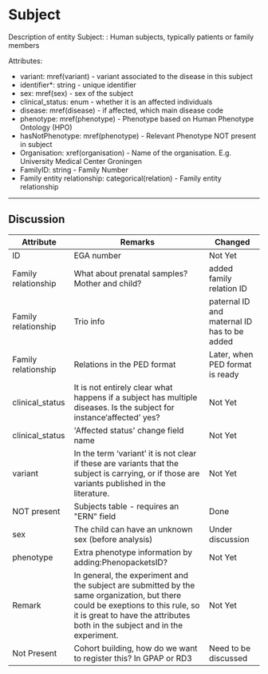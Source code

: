 # Subject #

Description of entity Subject: : Human subjects, typically patients or family members

Attributes:

*	variant: mref(variant) - variant associated to the disease in this subject
*	identifier*: string - unique identifier
*	sex: mref(sex) - sex of the subject
*	clinical_status: enum - whether it is an affected individuals
*	disease: mref(disease) - if affected, which main disease code
*	phenotype: mref(phenotype) - Phenotype based on Human Phenotype Ontology (HPO)
*	hasNotPhenotype: mref(phenotype) - Relevant Phenotype NOT present in subject
*	Organisation: xref(organisation) - Name of the organisation. E.g. University Medical Center Groningen
*	FamilyID: string - Family Number
*	Family entity relationship: categorical(relation) - Family entity relationship

---

## Discussion ##


| Attribute | Remarks    | Changed  |
| ---------- | ------------ | ---------- |
| ID | EGA number | Not Yet |
| Family relationship | What about prenatal samples? Mother and child? | added family relation ID |
| Family relationship | Trio info | paternal ID and maternal ID has to be added |
| Family relationship | Relations in the PED format | Later, when PED format is ready |
| clinical_status | It is not entirely clear what happens if a subject has multiple diseases. Is the subject for instance‘affected’ yes? | Not Yet |
| clinical_status | 'Affected status' change field name | Not Yet |
| variant | In the term ‘variant’ it is not clear if these are variants that the subject is carrying, or if those are variants published in the literature. | Not Yet |
| NOT present | Subjects table - requires an "ERN" field | Done |
| sex | The child can have an unknown sex (before analysis) | Under discussion |
| phenotype | Extra phenotype information by adding:PhenopacketsID? | Not Yet |
| Remark | In general, the experiment and the subject are submitted by the same organization, but there could be exeptions to this rule, so it is great to have the attributes both in the subject and in the experiment.| Not Yet
| Not Present | Cohort building, how do we want to register this? In GPAP or RD3 | Need to be discussed|
